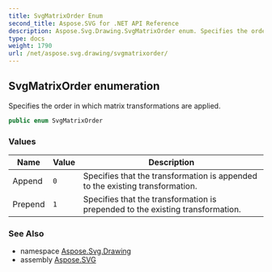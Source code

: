 ```yaml
---
title: SvgMatrixOrder Enum
second_title: Aspose.SVG for .NET API Reference
description: Aspose.Svg.Drawing.SvgMatrixOrder enum. Specifies the order in which matrix transformations are applied
type: docs
weight: 1790
url: /net/aspose.svg.drawing/svgmatrixorder/
---
```

## SvgMatrixOrder enumeration

Specifies the order in which matrix transformations are applied.

```csharp
public enum SvgMatrixOrder
```

### Values

| Name | Value | Description |
| --- | --- | --- |
| Append | `0` | Specifies that the transformation is appended to the existing transformation. |
| Prepend | `1` | Specifies that the transformation is prepended to the existing transformation. |

### See Also

* namespace [Aspose.Svg.Drawing](../../aspose.svg.drawing/)
* assembly [Aspose.SVG](../../)
